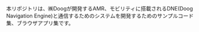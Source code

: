 本リポジトリは、㈱Doogが開発するAMR、モビリティに搭載されるDNE(Doog Navigation Engine)と通信するためのシステムを開発するためのサンプルコード集、ブラウザアプリ集です。
